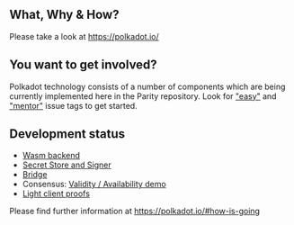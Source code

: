 ## What, Why & How?
Please take a look at https://polkadot.io/

## You want to get involved?
Polkadot technology consists of a number of components which are being currently implemented here in the Parity repository. Look for ["easy"](https://github.com/paritytech/parity/issues?q=is%3Aopen+is%3Aissue+label%3AQ2-easy) and ["mentor"](https://github.com/paritytech/parity/issues?q=is%3Aopen+is%3Aissue+label%3AQ1-mentor) issue tags to get started.

## Development status

* [Wasm backend](https://github.com/paritytech/parity/pulls?utf8=%E2%9C%93&q=is%3Apr%20WASM)
* [Secret Store and Signer](https://github.com/paritytech/parity/pulls?utf8=%E2%9C%93&q=is%3Apr%20author%3Asvyatonik%20Secretstore)
* [Bridge](https://github.com/paritytech/bridge)
* Consensus: [Validity / Availability demo](https://github.com/polkadot-io/polkadot-io.github.io/tree/master/consensus-demo)
* [Light client proofs](https://github.com/paritytech/parity/pulls?utf8=%E2%9C%93&q=is%3Apr%20light%20author%3Arphmeier%20)

Please find further information at https://polkadot.io/#how-is-going